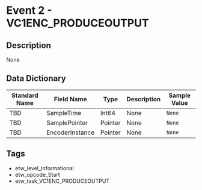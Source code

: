 # Event 2 - VC1ENC_PRODUCEOUTPUT

## Description
None

## Data Dictionary
|Standard Name|Field Name|Type|Description|Sample Value|
|---|---|---|---|---|
|TBD|SampleTime|Int64|None|`None`|
|TBD|SamplePointer|Pointer|None|`None`|
|TBD|EncoderInstance|Pointer|None|`None`|

## Tags
* etw_level_Informational
* etw_opcode_Start
* etw_task_VC1ENC_PRODUCEOUTPUT
